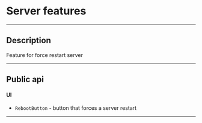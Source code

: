 # Server features

---

## Description

Feature for force restart server

---

## Public api

#### UI

- `RebootButton` - button that forces a server restart

---